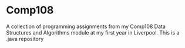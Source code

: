 # Comp108
A collection of programming assignments from my Comp108 Data Structures and Algorithms module at my first year in Liverpool.
This is a .java repository

